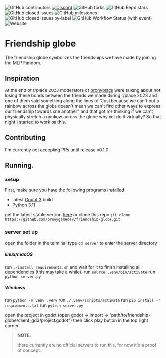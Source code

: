 ![GitHub contributors](https://img.shields.io/github/contributors/bronygamedev/friendship-globe)  [![Discord](https://img.shields.io/discord/999679634994122824)](https://bronygamedev.github.io/redirect.html?to=https://discord.gg/78RVfevpuU)  ![GitHub forks](https://img.shields.io/github/forks/bronygamedev/friendship-globe)  ![GitHub Repo stars](https://img.shields.io/github/stars/bronygamedev/friendship-globe)  ![GitHub closed issues](https://img.shields.io/github/issues-closed/bronygamedev/friendship-globe)  ![GitHub milestones](https://img.shields.io/github/milestones/open/bronygamedev/friendship-globe)  ![GitHub closed issues by-label](https://img.shields.io/github/issues-closed/bronygamedev/friendship-globe/bug)  ![GitHub Workflow Status (with event)](https://img.shields.io/github/actions/workflow/status/bronygamedev/friendship-globe/.github%2Fworkflows%2Fsite.yml)  ![Website](https://img.shields.io/website?url=https://bronygamedev.github.io/friendship-globe/globe&label=globe)   


# Friendship globe

The friendship globe symbolizes the friendships we have made by joining the MLP Fandom.

## Inspiration

At the end of r/place 2023 moderators of [bronyplace](https://discord.gg/bronyplace) were talking about not losing these bonds between the friends we made during r/place 2023 and one of them said something along the lines of  "Just because we can't put a rainbow across the globe doesn't mean we can't find other ways to express our friendship towards one another" and that got me thinking if we can't physically stretch a rainbow across the globe why not do it virtually? So that night I started to work on this.

## Contributing

I'm currently not accepting PRs until release v0.1.0

## Running. 
### setup 
First, make sure you have the following programs installed

* latest [Godot 3](https://godotengine.org/download/3.x/) build
* [Python 3.11](https://www.python.org/downloads/)  

get the latest stable version [here](https://github.com/bronygamedev/friendship-globe/releases)
or clone this repo `git clone https://github.com/bronygamedev/friendship-globe.git`

### server set up
open the folder in the terminal 
type `cd server` to enter the server directory
##### linux/macOS
run `./install_requirements.sh` and wait for it to finish installing all dependencies (this may take a while).
run `source .venv/bin/activate`
run `python server.py`
##### Windows
run `python -m venv .venv`
run `./.venv/scripts/activate`
run `pip install -r requiements.txt`
run `python server.py`

  
  

open the project in godot (open godot -> import -> "path/to/friendship-globe/client_gd3/project.godot")
then click play button in the top right corner 


>  **NOTE**:
>
> there currently are no official servers to run this, for now it's a proof of concept.
